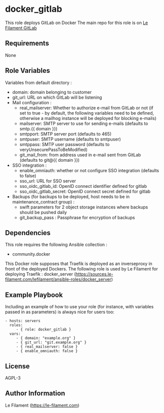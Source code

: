 docker_gitlab
==============

This role deploys GitLab on Docker
The main repo for this role is on [Le Filament GitLab](https://sources.le-filament.com/lefilament/ansible-roles/docker_server.git)

Requirements
------------

None

Role Variables
--------------

Variables from default directory :
* domain: domain belonging to customer
* git_url: URL on which GitLab will be listening
* Mail configuration :
  * real_mailserver: Whether to authorize e-mail from GitLab or not (if set to true - by default, the following variables need to be defined, otherwise a mailhog instance will be deployed for blocking e-mails)
  * mailserver: SMTP server to use for sending e-mails (defaults to smtp.{{ domain }})
  * smtpport: SMTP server port (defaults to 465)
  * smtpuser: SMTP username (defaults to smtpuser)
  * smtppass: SMTP user password (defaults to veryUnsecurePassToBeModified)
  * git_mail_from: from address used in e-mail sent from GitLab (defaults to git@{{ domain }})
* SSO integration :
  * enable_omniauth: whether or not configure SSO integration (defaults to false)
  * sso_url: URL for SSO server
  * sso_oidc_gitlab_id: OpenID connect identifier defined for gitlab
  * sso_oidc_gitlab_secret: OpenID connect secret defined for gitlab
* Backups (for backups to be deployed, host needs to be in maintenance_contract group) :
  * swift parameters for 2 object storage instances where backups should be pushed daily
  * git_backup_pass : Passphrase for encryption of backups


Dependencies
------------

This role requires the following Ansible collection :
* community.docker

This Docker role supposes that Traefik is deployed as an inverseproxy in front of the deployed Dockers.
The following role is used by Le Filament for deploying Traefik : docker_server (https://sources.le-filament.com/lefilament/ansible-roles/docker_server)

Example Playbook
----------------

Including an example of how to use your role (for instance, with variables passed in as parameters) is always nice for users too:

    - hosts: servers
      roles:
         - { role: docker_gitlab }
      vars:
         - { domain: "example.org" }
         - { git_url: "git.example.org" }
         - { real_mailserver: false }
         - { enable_omniauth: false }

License
-------

AGPL-3

Author Information
------------------

Le Filament (https://le-filament.com)
